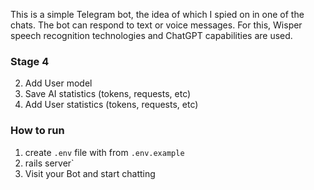 This is a simple Telegram bot, the idea of which I spied on in one of the chats.
The bot can respond to text or voice messages.
For this, Wisper speech recognition technologies and ChatGPT capabilities are used.


### Stage 4 
2. Add User model 
3. Save AI statistics (tokens, requests, etc)
4. Add User statistics (tokens, requests, etc)


### How to run
1. create `.env` file with from `.env.example`
2. rails server`
3. Visit your Bot and start chatting


